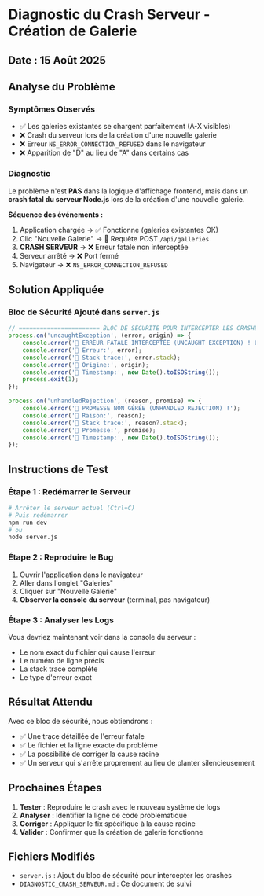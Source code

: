 # Diagnostic du Crash Serveur - Création de Galerie

## Date : 15 Août 2025

## Analyse du Problème

### Symptômes Observés
- ✅ Les galeries existantes se chargent parfaitement (A-X visibles)
- ❌ Crash du serveur lors de la création d'une nouvelle galerie
- ❌ Erreur `NS_ERROR_CONNECTION_REFUSED` dans le navigateur
- ❌ Apparition de "D" au lieu de "A" dans certains cas

### Diagnostic
Le problème n'est **PAS** dans la logique d'affichage frontend, mais dans un **crash fatal du serveur Node.js** lors de la création d'une nouvelle galerie.

**Séquence des événements :**
1. Application chargée → ✅ Fonctionne (galeries existantes OK)
2. Clic "Nouvelle Galerie" → 🔄 Requête POST `/api/galleries`
3. **CRASH SERVEUR** → ❌ Erreur fatale non interceptée
4. Serveur arrêté → ❌ Port fermé
5. Navigateur → ❌ `NS_ERROR_CONNECTION_REFUSED`

## Solution Appliquée

### Bloc de Sécurité Ajouté dans `server.js`

```javascript
// ======================= BLOC DE SÉCURITÉ POUR INTERCEPTER LES CRASHES =======================
process.on('uncaughtException', (error, origin) => {
    console.error('🚨 ERREUR FATALE INTERCEPTÉE (UNCAUGHT EXCEPTION) ! Le serveur va s\'arrêter.');
    console.error('📍 Erreur:', error);
    console.error('📍 Stack trace:', error.stack);
    console.error('📍 Origine:', origin);
    console.error('📍 Timestamp:', new Date().toISOString());
    process.exit(1);
});

process.on('unhandledRejection', (reason, promise) => {
    console.error('🚨 PROMESSE NON GÉRÉE (UNHANDLED REJECTION) !');
    console.error('📍 Raison:', reason);
    console.error('📍 Stack trace:', reason?.stack);
    console.error('📍 Promesse:', promise);
    console.error('📍 Timestamp:', new Date().toISOString());
});
```

## Instructions de Test

### Étape 1 : Redémarrer le Serveur
```bash
# Arrêter le serveur actuel (Ctrl+C)
# Puis redémarrer
npm run dev
# ou
node server.js
```

### Étape 2 : Reproduire le Bug
1. Ouvrir l'application dans le navigateur
2. Aller dans l'onglet "Galeries"
3. Cliquer sur "Nouvelle Galerie"
4. **Observer la console du serveur** (terminal, pas navigateur)

### Étape 3 : Analyser les Logs
Vous devriez maintenant voir dans la console du serveur :
- Le nom exact du fichier qui cause l'erreur
- Le numéro de ligne précis
- La stack trace complète
- Le type d'erreur exact

## Résultat Attendu

Avec ce bloc de sécurité, nous obtiendrons :
- ✅ Une trace détaillée de l'erreur fatale
- ✅ Le fichier et la ligne exacte du problème
- ✅ La possibilité de corriger la cause racine
- ✅ Un serveur qui s'arrête proprement au lieu de planter silencieusement

## Prochaines Étapes

1. **Tester** : Reproduire le crash avec le nouveau système de logs
2. **Analyser** : Identifier la ligne de code problématique
3. **Corriger** : Appliquer le fix spécifique à la cause racine
4. **Valider** : Confirmer que la création de galerie fonctionne

## Fichiers Modifiés

- `server.js` : Ajout du bloc de sécurité pour intercepter les crashes
- `DIAGNOSTIC_CRASH_SERVEUR.md` : Ce document de suivi